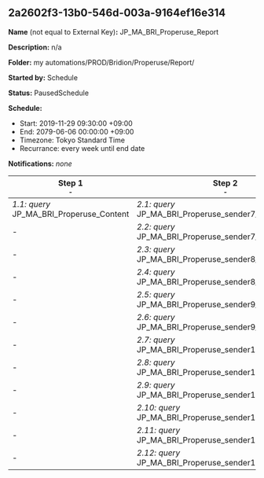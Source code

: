 ## 2a2602f3-13b0-546d-003a-9164ef16e314

**Name** (not equal to External Key)**:** JP_MA_BRI_Properuse_Report

**Description:** n/a

**Folder:** my automations/PROD/Bridion/Properuse/Report/

**Started by:** Schedule

**Status:** PausedSchedule

**Schedule:**

* Start: 2019-11-29 09:30:00 +09:00
* End: 2079-06-06 00:00:00 +09:00
* Timezone: Tokyo Standard Time
* Recurrance: every week until end date

**Notifications:** _none_


| Step 1<br>_<small>-</small>_ | Step 2<br>_<small>-</small>_ | Step 3<br>_<small>-</small>_ |
| --- | --- | --- |
| _1.1: query_<br>JP_MA_BRI_Properuse_Content | _2.1: query_<br>JP_MA_BRI_Properuse_sender7_ClickData_All | _3.1: query_<br>JP_MA_BRI_Properuse_sender7_ClickData_Properuse |
| - | _2.2: query_<br>JP_MA_BRI_Properuse_sender7_OpenData_All | _3.2: query_<br>JP_MA_BRI_Properuse_sender8_ClickData_Properuse |
| - | _2.3: query_<br>JP_MA_BRI_Properuse_sender8_OpenData_All | _3.3: query_<br>JP_MA_BRI_Properuse_sender9_ClickData_Properuse |
| - | _2.4: query_<br>JP_MA_BRI_Properuse_sender8_ClickData_All | _3.4: query_<br>JP_MA_BRI_Properuse_sender10_ClickData_Properuse |
| - | _2.5: query_<br>JP_MA_BRI_Properuse_sender9_OpenData_All | _3.5: query_<br>JP_MA_BRI_Properuse_sender11_ClickData_Properuse |
| - | _2.6: query_<br>JP_MA_BRI_Properuse_sender9_ClickData_All | _3.6: query_<br>JP_MA_BRI_Properuse_sender12_ClickData_Properuse |
| - | _2.7: query_<br>JP_MA_BRI_Properuse_sender10_OpenData_All | - |
| - | _2.8: query_<br>JP_MA_BRI_Properuse_sender10_ClickData_All | - |
| - | _2.9: query_<br>JP_MA_BRI_Properuse_sender11_OpenData_All | - |
| - | _2.10: query_<br>JP_MA_BRI_Properuse_sender11_ClickData_All | - |
| - | _2.11: query_<br>JP_MA_BRI_Properuse_sender12_OpenData_All | - |
| - | _2.12: query_<br>JP_MA_BRI_Properuse_sender12_ClickData_All | - |
